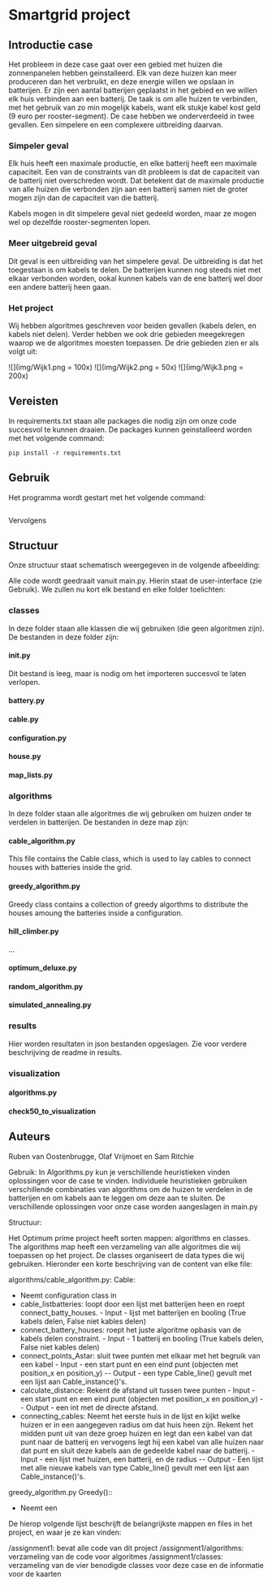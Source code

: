 # Smartgrid project

## Introductie case
Het probleem in deze case gaat over een gebied met huizen die zonnenpanelen hebben geinstalleerd. Elk van deze huizen
kan meer produceren dan het verbruikt, en deze energie willen we opslaan in batterijen. Er zijn een aantal batterijen
geplaatst in het gebied en we willen elk huis verbinden aan een batterij. De taak is om alle huizen te verbinden, met
het gebruik van zo min mogelijk kabels, want elk stukje kabel kost geld (9 euro per rooster-segment). De case hebben
we onderverdeeld in twee gevallen. Een simpelere en een complexere uitbreiding daarvan.

### Simpeler geval
Elk huis heeft een maximale productie, en elke batterij heeft een maximale capaciteit. Een van de constraints van dit
probleem is dat de capaciteit van de batterij niet overschreden wordt. Dat betekent dat de maximale productie van alle
huizen die verbonden zijn aan een batterij samen niet de groter mogen zijn dan de capaciteit van die batterij.

Kabels mogen in dit simpelere geval niet gedeeld worden, maar ze mogen wel op dezelfde rooster-segmenten lopen.

### Meer uitgebreid geval
Dit geval is een uitbreiding van het simpelere geval. De uitbreiding is dat het toegestaan is om kabels te delen. De
batterijen kunnen nog steeds niet met elkaar verbonden worden, ookal kunnen kabels van de ene batterij wel door een
andere batterij heen gaan.

### Het project
Wij hebben algoritmes geschreven voor beiden gevallen (kabels delen, en kabels niet delen). Verder hebben we ook drie
gebieden meegekregen waarop we de algoritmes moesten toepassen. De drie gebieden zien er als volgt uit:

![](img/Wijk1.png = 100x) ![](img/Wijk2.png = 50x)  ![](img/Wijk3.png = 200x)

## Vereisten
In requirements.txt staan alle packages die nodig zijn om onze code succesvol te kunnen draaien. De packages kunnen
geinstalleerd worden met het volgende command:
```
pip install -r requirements.txt
```

## Gebruik
Het programma wordt gestart met het volgende command:
```
```
Vervolgens

## Structuur
Onze structuur staat schematisch weergegeven in de volgende afbeelding:

Alle code wordt geedraait vanuit main.py. Hierin staat de user-interface (zie Gebruik). We zullen nu kort elk bestand
en elke folder toelichten:

### classes
In deze folder staan alle klassen die wij gebruiken (die geen algoritmen zijn). De bestanden in deze folder zijn:

#### __init__.py
Dit bestand is leeg, maar is nodig om het importeren succesvol te laten verlopen.
#### battery.py
#### cable.py
#### configuration.py
#### house.py
#### map_lists.py

### algorithms
In deze folder staan alle algoritmes die wij gebruiken om huizen onder te verdelen in batterijen. De bestanden in deze
map zijn:

#### cable_algorithm.py
This file contains the Cable class, which is used to lay cables to connect houses with batteries inside the grid.
#### greedy_algorithm.py
Greedy class contains a collection of greedy algorthms to distribute the houses amoung the batteries inside
a configuration.
#### hill_climber.py
...
#### optimum_deluxe.py
#### random_algorithm.py
#### simulated_annealing.py

### results
Hier worden resultaten in json bestanden opgeslagen. Zie voor verdere beschrijving de readme in results.

### visualization
#### algorithms.py
#### check50_to_visualization



## Auteurs
Ruben van Oostenbrugge, Olaf Vrijmoet en Sam Ritchie

Gebruik:
In Algorithms.py kun je verschillende heuristieken vinden oplossingen voor de case te vinden. Individuele heuristieken gebruiken verschillende combinaties van algorithms om de huizen te verdelen in de batterijen en om kabels aan te leggen om deze aan te sluiten. De verschillende oplossingen voor onze case worden aangeslagen in main.py

Structuur:

Het Optimum prime project heeft sorten mappen: algorithms en classes. The algorithms map heeft een verzameling van alle algoritmes die wij toepassen op het project. De classes organiseert de data types die wij gebruiken. Hieronder een korte beschrijving van de content van elke file:

algorithms/cable_algorithm.py:
Cable:
- Neemt configuration class in
- cable_listbatteries: loopt door een lijst met batterijen heen en roept connect_batty_houses. - Input - lijst met batterijen en booling (True kabels delen, False niet kables delen)
- connect_battery_houses: roept het juste algoritme opbasis van de kabels delen constraint. - Input - 1 batterij en booling (True kabels delen, False niet kables delen)
- connect_points_Astar: sluit twee punten met elkaar met het begruik van een kabel - Input - een start punt en een eind punt (objecten met position_x en position_y) -- Output - een type Cable_line() gevult met een lijst aan Cable_instance()'s.
- calculate_distance: Rekent de afstand uit tussen twee punten - Input - een start punt en een eind punt (objecten met position_x en position_y) -- Output - een int met de directe afstand.
- connecting_cables: Neemt het eerste huis in de lijst en kijkt welke huizen er in een aangegeven radius om dat huis heen zijn. Rekent het midden punt uit van deze groep huizen en legt dan een kabel van dat punt naar de batterij en vervogens legt hij een kabel van alle huizen naar dat punt en sluit deze kabels aan de gedeelde kabel naar de batterij. - Input - een lijst met huizen, een batterij, en de radius -- Output - Een lijst met alle nieuwe kabels van type Cable_line() gevult met een lijst aan Cable_instance()'s.

greedy_algorithm.py
Greedy()::
- Neemt een



De hierop volgende lijst beschrijft de belangrijkste mappen en files in het project, en waar je ze kan vinden:

/assignment1: bevat alle code van dit project
/assignment1/algorithms: verzameling van de code voor algoritmes
/assignment1/classes: verzameling van de vier benodigde classes voor deze case en de informatie voor de kaarten

